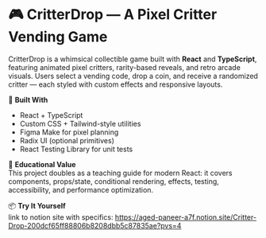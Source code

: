 # 🎮 CritterDrop — A Pixel Critter Vending Game

CritterDrop is a whimsical collectible game built with **React** and **TypeScript**, featuring animated pixel critters, rarity-based reveals, and retro arcade visuals. Users select a vending code, drop a coin, and receive a randomized critter — each styled with custom effects and responsive layouts.

🧩 **Built With**  
- React + TypeScript  
- Custom CSS + Tailwind-style utilities  
- Figma Make for pixel planning  
- Radix UI (optional primitives)  
- React Testing Library for unit tests

🎯 **Educational Value**  
This project doubles as a teaching guide for modern React: it covers components, props/state, conditional rendering, effects, testing, accessibility, and performance optimization.

📦 **Try It Yourself**  
link to notion site with specifics: https://aged-paneer-a7f.notion.site/Critter-Drop-200dcf65ff88806b8208dbb5c87835ae?pvs=4
